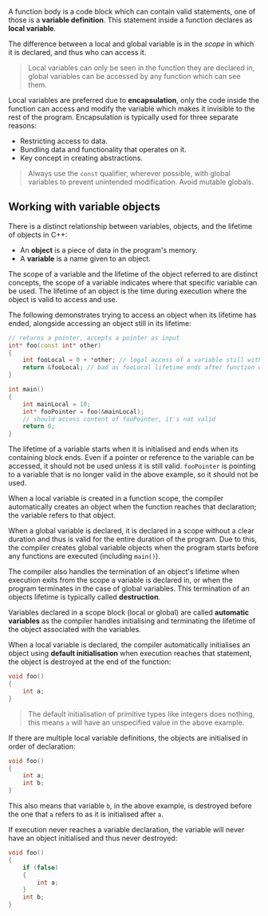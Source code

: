 A function body is a code block which can contain valid statements, one of those is a **variable definition**. This statement inside a function declares as **local variable**. 

The difference between a local and global variable is in the *scope* in which it is declared, and thus who can access it.

> Local variables can only be seen in the function they are declared in, global variables can be accessed by any function which can see them.

Local variables are preferred due to **encapsulation**, only the code inside the function can access and modify the variable which makes it invisible to the rest of the program. Encapsulation is typically used for three separate reasons:

- Restricting access to data.
- Bundling data and functionality that operates on it.
- Key concept in creating abstractions.

> Always use the `const` qualifier, wherever possible, with global variables to prevent unintended modification. Avoid mutable globals.

## Working with variable objects
There is a distinct relationship between variables, objects, and the lifetime of objects in C++:

- An **object** is a piece of data in the program's memory.
- A **variable** is a name given to an object.

The scope of a variable and the lifetime of the object referred to are distinct concepts, the scope of a variable indicates where that specific variable can be used. The lifetime of an object is the time during execution where the object is valid to access and use.

The following demonstrates trying to access an object when its lifetime has ended, alongside accessing an object still in its lifetime:

```cpp
// returns a pointer, accepts a pointer as input
int* foo(const int* other)
{
	int fooLocal = 0 + *other; // legal access of a variable still within its lifetime
	return &fooLocal; // bad as fooLocal lifetime ends after function ends
}

int main()
{
	int mainLocal = 10;
	int* fooPointer = foo(&mainLocal);
	// should access content of fooPointer, it's not valid
	return 0;
}
```

The lifetime of a variable starts when it is initialised and ends when its containing block ends. Even if a pointer or reference to the variable can be accessed, it should not be used unless it is still valid. `fooPointer` is pointing to a variable that is no longer valid in the above example, so it should not be used.

When a local variable is created in a function scope, the compiler automatically creates an object when the function reaches that declaration; the variable refers to that object.

When a global variable is declared, it is declared in a scope without a clear duration and thus is valid for the entire duration of the program. Due to this, the compiler creates global variable objects when the program starts before any functions are executed (including `main()`).

The compiler also handles the termination of an object's lifetime when execution exits from the scope a variable is declared in, or when the program terminates in the case of global variables. This termination of an objects lifetime is typically called **destruction**.

Variables declared in a scope block (local or global) are called **automatic variables** as the compiler handles initialising and terminating the lifetime of the object associated with the variables.

When a local variable is declared, the compiler automatically initialises an object  using **default initialisation** when execution reaches that statement, the object is destroyed at the end of the function:

```cpp
void foo()
{
	int a;
}
```

> The default initialisation of primitive types like integers does nothing, this means `a` will have an unspecified value in the above example.

If there are multiple local variable definitions, the objects are initialised in order of declaration:

```cpp
void foo()
{
	int a;
	int b;
}
```

This also means that variable `b`, in the above example, is destroyed before the one that `a` refers to as it is initialised after `a`.

If execution never reaches a variable declaration, the variable will never have an object initialised and thus never destroyed:

```cpp
void foo()
{
	if (false)
	{
		int a;
	}
	int b;
}
```

